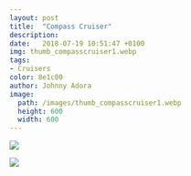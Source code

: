 ```yaml
---
layout: post
title:  "Compass Cruiser"
description: 
date:   2018-07-19 10:51:47 +0100
img: thumb_compasscruiser1.webp
tags: 
- Cruisers
color: 8e1c00
author: Johnny Adora
image:
  path: /images/thumb_compasscruiser1.webp
  height: 600
  width: 600
---
```


![]({{site.baseurl}}/images/compasscruiser1.webp)

![]({{site.baseurl}}/images/flipbook-gallery-10.webp)